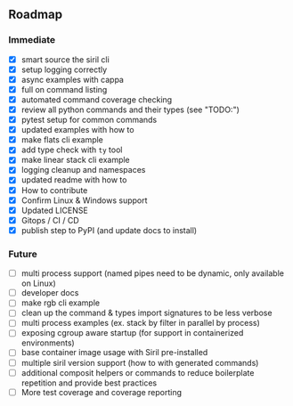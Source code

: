 ## Roadmap

### Immediate
* [x] smart source the siril cli
* [x] setup logging correctly
* [x] async examples with cappa
* [x] full on command listing
* [x] automated command coverage checking
* [x] review all python commands and their types (see "TODO:")
* [x] pytest setup for common commands
* [x] updated examples with how to
* [x] make flats cli example
* [x] add type check with `ty` tool
* [x] make linear stack cli example
* [x] logging cleanup and namespaces
* [x] updated readme with how to
* [x] How to contribute
* [x] Confirm Linux & Windows support
* [x] Updated LICENSE
* [x] Gitops / CI / CD
* [x] publish step to PyPI (and update docs to install)

### Future
* [ ] multi process support (named pipes need to be dynamic, only available on Linux)
* [ ] developer docs
* [ ] make rgb cli example
* [ ] clean up the command & types import signatures to be less verbose
* [ ] multi process examples (ex. stack by filter in parallel by process)
* [ ] exposing cgroup aware startup (for support in containerized environments)
* [ ] base container image usage with Siril pre-installed
* [ ] multiple siril version support (how to with generated commands)
* [ ] additional composit helpers or commands to reduce boilerplate repetition and provide best practices
* [ ] More test coverage and coverage reporting